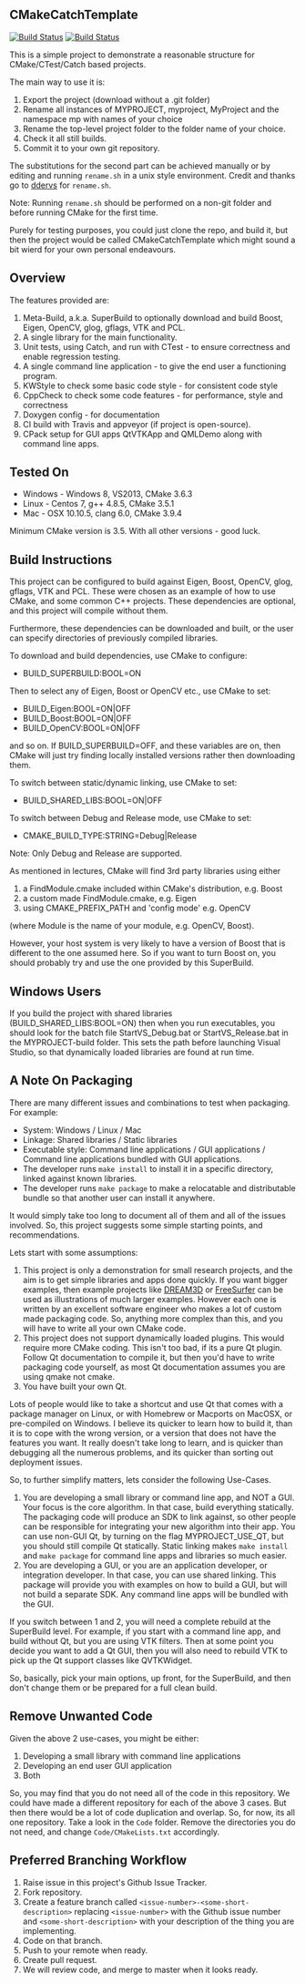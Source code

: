CMakeCatchTemplate
------------------

[![Build Status](https://travis-ci.org/MattClarkson/CMakeCatchTemplate.svg?branch=master)](https://travis-ci.org/MattClarkson/CMakeCatchTemplate)
[![Build Status](https://ci.appveyor.com/api/projects/status/5pm89ej732c1ekf0/branch/master)](https://ci.appveyor.com/project/MattClarkson/cmakecatchtemplate)


This is a simple project to demonstrate a reasonable
structure for CMake/CTest/Catch based projects.

The main way to use it is:
 1. Export the project (download without a .git folder)
 2. Rename all instances of MYPROJECT, myproject, MyProject and the namespace mp with names of your choice
 3. Rename the top-level project folder to the folder name of your choice.
 4. Check it all still builds.
 5. Commit it to your own git repository.
 
The substitutions for the second part can be achieved manually or by editing and running `rename.sh` in a unix style environment.
Credit and thanks go to [ddervs](https://github.com/ddervs) for `rename.sh`.

Note: Running `rename.sh` should be performed on a non-git folder and before running CMake for the first time.

Purely for testing purposes, you could just clone the repo, and build it, but then the project would
be called CMakeCatchTemplate which might sound a bit wierd for your own personal endeavours.


Overview
--------

The features provided are:
 1. Meta-Build, a.k.a. SuperBuild to optionally download and build Boost, Eigen, OpenCV, glog, gflags, VTK and PCL.
 2. A single library for the main functionality.
 3. Unit tests, using Catch, and run with CTest - to ensure correctness and enable regression testing.
 4. A single command line application - to give the end user a functioning program.
 5. KWStyle to check some basic code style - for consistent code style
 6. CppCheck to check some code features - for performance, style and correctness
 7. Doxygen config - for documentation
 8. CI build with Travis and appveyor (if project is open-source).
 9. CPack setup for GUI apps QtVTKApp and QMLDemo along with command line apps.


Tested On
-----------------------------

 * Windows - Windows 8, VS2013, CMake 3.6.3
 * Linux - Centos 7, g++ 4.8.5, CMake 3.5.1
 * Mac - OSX 10.10.5, clang 6.0, CMake 3.9.4

Minimum CMake version is 3.5. With all other versions - good luck.


Build Instructions
-----------------------------

This project can be configured to build against Eigen, Boost, OpenCV, glog, gflags, VTK and PCL.
These were chosen as an example of how to use CMake, and some common
C++ projects. These dependencies are optional, and this project
will compile without them.

Furthermore, these dependencies can be downloaded and built,
or the user can specify directories of previously compiled
libraries.

To download and build dependencies, use CMake to configure:

  * BUILD_SUPERBUILD:BOOL=ON

Then to select any of Eigen, Boost or OpenCV etc., use CMake to set:

  * BUILD_Eigen:BOOL=ON|OFF
  * BUILD_Boost:BOOL=ON|OFF
  * BUILD_OpenCV:BOOL=ON|OFF

and so on. If BUILD_SUPERBUILD=OFF, and these variables are on, then CMake will just try finding
locally installed versions rather then downloading them.

To switch between static/dynamic linking, use CMake to set:

  * BUILD_SHARED_LIBS:BOOL=ON|OFF

To switch between Debug and Release mode, use CMake to set:

  * CMAKE_BUILD_TYPE:STRING=Debug|Release

Note: Only Debug and Release are supported. 

As mentioned in lectures, CMake will find 3rd party libraries using either
  1. a FindModule.cmake included within CMake's distribution, e.g. Boost
  2. a custom made FindModule.cmake, e.g. Eigen
  3. using CMAKE_PREFIX_PATH and 'config mode' e.g. OpenCV

(where Module is the name of your module, e.g. OpenCV, Boost).

However, your host system is very likely to have a version of Boost that
is different to the one assumed here. So if you want to turn Boost on,
you should probably try and use the one provided by this SuperBuild.


Windows Users
-------------

If you build the project with shared libraries (BUILD_SHARED_LIBS:BOOL=ON)
then when you run executables, you should look for the batch file
StartVS_Debug.bat or StartVS_Release.bat in the MYPROJECT-build folder.
This sets the path before launching Visual Studio, so that dynamically
loaded libraries are found at run time.


A Note On Packaging
-------------------

There are many different issues and combinations to test when packaging. For example:

 * System: Windows / Linux / Mac
 * Linkage: Shared libraries / Static libraries
 * Executable style: Command line applications / GUI applications / Command line applications bundled with GUI applications.
 * The developer runs ```make install``` to install it in a specific directory, linked against known libraries.
 * The developer runs ```make package``` to make a relocatable and distributable bundle so that another user can install it anywhere.

It would simply take too long to document all of them and all of the issues involved. So, this project suggests
some simple starting points, and recommendations.

Lets start with some assumptions:

 1. This project is only a demonstration for small research projects, and the aim is to get simple libraries and apps done quickly. If you want bigger examples, then example projects like [DREAM3D](https://github.com/BlueQuartzSoftware/DREAM3D) or [FreeSurfer](https://github.com/freesurfer/freesurfer) can be used as illustrations of much larger examples. However each one is written by an excellent software engineer who makes a lot of custom made packaging code. So, anything more complex than this, and you will have to write all your own CMake code.
 2. This project does not support dynamically loaded plugins. This would require more CMake coding. This isn't too bad, if its a pure Qt plugin. Follow Qt documentation to compile it, but then you'd have to write packaging code yourself, as most Qt documentation assumes you are using qmake not cmake.
 3. You have built your own Qt.

Lots of people would like to take a shortcut and use Qt that comes with a package manager on Linux,
or with Homebrew or Macports on MacOSX, or pre-compiled on Windows. I believe its quicker to
learn how to build it, than it is to cope with the wrong version, or a version that does not have the features you want.
It really doesn't take long to learn, and is quicker than debugging all the numerous problems, and its
quicker than sorting out deployment issues.

So, to further simplify matters, lets consider the following Use-Cases.

 1. You are developing a small library or command line app, and NOT a GUI. Your focus is the core algorithm. In that case, build everything statically. The packaging code will produce an SDK to link against, so other people can be responsible for integrating your new algorithm into their app. You can use non-GUI Qt, by turning on the flag MYPROJECT_USE_QT, but you should still compile Qt statically. Static linking makes ```make install``` and ```make package``` for command line apps and libraries so much easier.
 2. You are developing a GUI, or you are an application developer, or integration developer. In that case, you can use shared linking. This package will provide you with examples on how to build a GUI, but will not build a separate SDK. Any command line apps will be bundled with the GUI.

If you switch between 1 and 2, you will need a complete rebuild at the SuperBuild level.
For example, if you start with a command line app, and build without Qt, but you are using VTK filters.
Then at some point you decide you want to add a Qt GUI, then you will also need to rebuild VTK to pick up the
Qt support classes like QVTKWidget.

So, basically, pick your main options, up front, for the SuperBuild, and then don't change them or be prepared for a full clean build.


Remove Unwanted Code
--------------------

Given the above 2 use-cases, you might be either:

 1. Developing a small library with command line applications
 2. Developing an end user GUI application
 3. Both

So, you may find that you do not need all of the code in this repository. We could have
made a different repository for each of the above 3 cases. But then there would be a lot of code
duplication and overlap. So, for now, its all one repository. Take a look in the ```Code``` folder.
Remove the directories you do not need, and change ```Code/CMakeLists.txt``` accordingly.


Preferred Branching Workflow
----------------------------

 1. Raise issue in this project's Github Issue Tracker.
 2. Fork repository.
 3. Create a feature branch called ```<issue-number>-<some-short-description>```
    replacing ```<issue-number>``` with the Github issue number
    and ```<some-short-description>``` with your description of the thing you are implementing.
 4. Code on that branch.
 5. Push to your remote when ready.
 6. Create pull request.
 7. We will review code, and merge to master when it looks ready.

